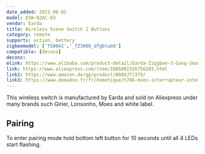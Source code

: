 ```yaml
---
date_added: 2021-06-02
model: ESW-0ZAC-EU
vendor: Earda
title: Wireless Scene Switch 2 Buttons
category: remote
supports: action, battery
zigbeemodel: ['TS0042','_TZ3000_dfgbtub0']
compatible: [deconz]
deconz: 
mlink: https://www.alibaba.com/product-detail/Earda-Ziggbee-3-Gang-Smart-Wall_1600101179511.html
link: https://www.aliexpress.com/item/1005002326756203.html
link2: https://www.amazon.de/gp/product/B08XJTJ379/
link3: https://www.domadoo.fr/fr/domotique/5786-moes-interrupteur-intelligent-sans-fil-zigbee-2-boutons.html
---
```

This wireless switch is manufactured by Earda and sold on Aliexpress under many brands such Girier, Lonsonho, Moes and white label. 

## Pairing 
To enter pairing mode hold bottom left button for 10 seconds until all 4 LEDs start flashing.